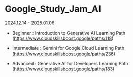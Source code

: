 # Google_Study_Jam_AI

2024.12.14 - 2025.01.06

* Beginner : Introduction to Generative AI Learning Path
  (https://www.cloudskillsboost.google/paths/118)

* Intermediate : Gemini for Google Cloud Learning Path
  (https://www.cloudskillsboost.google/paths/236)

* Advanced : Generative AI for Developers Learning Path
  (https://www.cloudskillsboost.google/paths/183)
